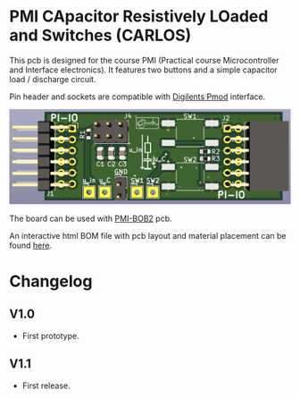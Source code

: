 # PMI CApacitor Resistively LOaded and Switches (CARLOS)

This pcb is designed for the course PMI (Practical course Microcontroller and Interface electronics). It features two buttons and a simple capacitor load / discharge circuit.

Pin header and sockets are compatible with
[Digilents Pmod](https://digilent.com/reference/pmod/start) interface.

![CARLOS-front](pics/carlos-front.png)

The board can be used with [PMI-BOB2](https://github.com/emtpb/pmi-hw-bob2)
pcb.

An interactive html BOM file with pcb layout and material placement can be
found [here](bom/ibom.html).

# Changelog

## V1.0
* First prototype.

## V1.1
* First release.